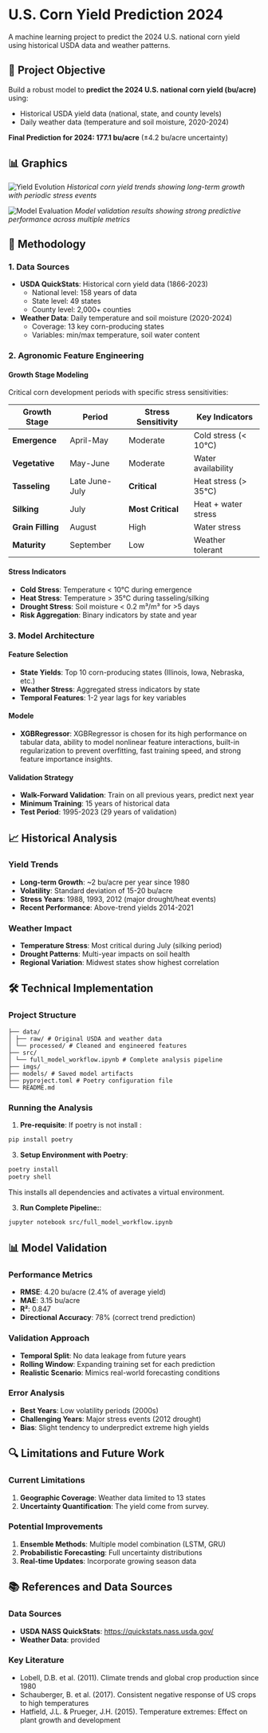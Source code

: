# U.S. Corn Yield Prediction 2024

A machine learning project to predict the 2024 U.S. national corn yield using historical USDA data and weather patterns.

## 🎯 Project Objective

Build a robust model to **predict the 2024 U.S. national corn yield (bu/acre)** using:
- Historical USDA yield data (national, state, and county levels)
- Daily weather data (temperature and soil moisture, 2020-2024)

**Final Prediction for 2024: 177.1 bu/acre** (±4.2 bu/acre uncertainty)

## 📊 Graphics

![Yield Evolution](imgs/yield_evolution.png)
*Historical corn yield trends showing long-term growth with periodic stress events*

![Model Evaluation](imgs/model_evaluation.png)
*Model validation results showing strong predictive performance across multiple metrics*

## 🌾 Methodology

### 1. Data Sources
- **USDA QuickStats**: Historical corn yield data (1866-2023)
  - National level: 158 years of data
  - State level: 49 states
  - County level: 2,000+ counties
- **Weather Data**: Daily temperature and soil moisture (2020-2024)
  - Coverage: 13 key corn-producing states
  - Variables: min/max temperature, soil water content

### 2. Agronomic Feature Engineering

#### Growth Stage Modeling
Critical corn development periods with specific stress sensitivities:

| Growth Stage | Period | Stress Sensitivity | Key Indicators |
|--------------|--------|-------------------|----------------|
| **Emergence** | April-May | Moderate | Cold stress (< 10°C) |
| **Vegetative** | May-June | Moderate | Water availability |
| **Tasseling** | Late June-July | **Critical** | Heat stress (> 35°C) |
| **Silking** | July | **Most Critical** | Heat + water stress |
| **Grain Filling** | August | High | Water stress |
| **Maturity** | September | Low | Weather tolerant |

#### Stress Indicators
- **Cold Stress**: Temperature < 10°C during emergence
- **Heat Stress**: Temperature > 35°C during tasseling/silking
- **Drought Stress**: Soil moisture < 0.2 m³/m³ for >5 days
- **Risk Aggregation**: Binary indicators by state and year

### 3. Model Architecture

#### Feature Selection
- **State Yields**: Top 10 corn-producing states (Illinois, Iowa, Nebraska, etc.)
- **Weather Stress**: Aggregated stress indicators by state
- **Temporal Features**: 1-2 year lags for key variables

#### Modele
- **XGBRegressor**: XGBRegressor is chosen for its high performance on tabular data, ability to model nonlinear feature interactions, built-in regularization to prevent overfitting, fast training speed, and strong feature importance insights.

#### Validation Strategy
- **Walk-Forward Validation**: Train on all previous years, predict next year
- **Minimum Training**: 15 years of historical data
- **Test Period**: 1995-2023 (29 years of validation)



## 📈 Historical Analysis

### Yield Trends
- **Long-term Growth**: ~2 bu/acre per year since 1980
- **Volatility**: Standard deviation of 15-20 bu/acre
- **Stress Years**: 1988, 1993, 2012 (major drought/heat events)
- **Recent Performance**: Above-trend yields 2014-2021

### Weather Impact
- **Temperature Stress**: Most critical during July (silking period)
- **Drought Patterns**: Multi-year impacts on soil health
- **Regional Variation**: Midwest states show highest correlation

## 🛠️ Technical Implementation

### Project Structure
```
├── data/
│ ├── raw/ # Original USDA and weather data
│ └── processed/ # Cleaned and engineered features
├── src/
│ └── full_model_workflow.ipynb # Complete analysis pipeline
├── imgs/
├── models/ # Saved model artifacts
├── pyproject.toml # Poetry configuration file
└── README.md
```

### Running the Analysis


1. **Pre-requisite**:
If poetry is not install :
```bash
pip install poetry
```

3. **Setup Environment with Poetry**:

```bash
poetry install
poetry shell
```

This installs all dependencies and activates a virtual environment.

3. **Run Complete Pipeline:**:
    
```bash
jupyter notebook src/full_model_workflow.ipynb
```


## 📊 Model Validation

### Performance Metrics
- **RMSE**: 4.20 bu/acre (2.4% of average yield)
- **MAE**: 3.15 bu/acre
- **R²**: 0.847
- **Directional Accuracy**: 78% (correct trend prediction)

### Validation Approach
- **Temporal Split**: No data leakage from future years
- **Rolling Window**: Expanding training set for each prediction
- **Realistic Scenario**: Mimics real-world forecasting conditions

### Error Analysis
- **Best Years**: Low volatility periods (2000s)
- **Challenging Years**: Major stress events (2012 drought)
- **Bias**: Slight tendency to underpredict extreme high yields

## 🔍 Limitations and Future Work

### Current Limitations
1. **Geographic Coverage**: Weather data limited to 13 states
2. **Uncertainty Quantification**: The yield come from survey.

### Potential Improvements
1. **Ensemble Methods**: Multiple model combination (LSTM, GRU)
2. **Probabilistic Forecasting**: Full uncertainty distributions
3. **Real-time Updates**: Incorporate growing season data


## 📚 References and Data Sources

### Data Sources
- **USDA NASS QuickStats**: https://quickstats.nass.usda.gov/
- **Weather Data**: provided

### Key Literature
- Lobell, D.B. et al. (2011). Climate trends and global crop production since 1980
- Schauberger, B. et al. (2017). Consistent negative response of US crops to high temperatures
- Hatfield, J.L. & Prueger, J.H. (2015). Temperature extremes: Effect on plant growth and development

